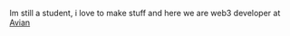 
Im still a student, i love to make stuff and here we are web3 developer at [Avian](https://www.avn.network/team)

